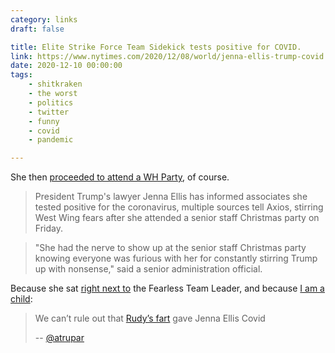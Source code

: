 ```yaml
---
category: links
draft: false

title: Elite Strike Force Team Sidekick tests positive for COVID.
link: https://www.nytimes.com/2020/12/08/world/jenna-ellis-trump-covid.html
date: 2020-12-10 00:00:00
tags:
    - shitkraken
    - the worst
    - politics
    - twitter
    - funny
    - covid
    - pandemic

---
```


She then [proceeded to attend a WH Party](https://www.axios.com/jenna-ellis-trump-lawyer-covid-2bab2624-0b25-4f47-a532-079fd2c392da.html), of course.

> President Trump's lawyer Jenna Ellis has informed associates she tested positive for the coronavirus, multiple sources tell Axios, stirring West Wing fears after she attended a senior staff Christmas party on Friday.

> "She had the nerve to show up at the senior staff Christmas party knowing everyone was furious with her for constantly stirring Trump up with nonsense," said a senior administration official.

Because she sat [right next to](https://www.businessinsider.com/rudy-giuliani-fart-on-camera-confirmed-by-michigan-state-representative-2020-12) the Fearless Team Leader, and because [I am a child](/links/95e7dc0d6d6a5bb8844ecccfdd370403):

> We can’t rule out that [Rudy’s fart](https://www.businessinsider.com/rudy-giuliani-fart-on-camera-confirmed-by-michigan-state-representative-2020-12) gave Jenna Ellis Covid
>
> -- [@atrupar](https://twitter.com/atrupar/status/1336355451374628864)
